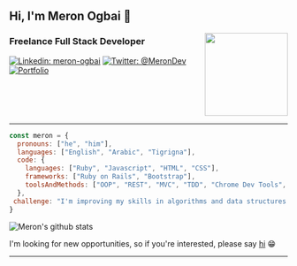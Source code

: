 ## Hi, I'm Meron Ogbai 👋

<img align="right" width="150" src="https://media.giphy.com/media/H1f1T0tKK4jEfNt6MG/giphy.gif">

### Freelance Full Stack Developer

[![Linkedin: meron-ogbai](https://img.shields.io/static/v1?label=&message=Linkedin&color=0a66c2)](https://www.linkedin.com/in/meron-ogbai/)
[![Twitter: @MeronDev](https://img.shields.io/static/v1?label=&message=Twitter&color=1da1f2)](https://twitter.com/MeronDev)
[![Portfolio](https://img.shields.io/static/v1?label=&message=Portfolio&color=072f5f)](https://meronokbay.github.io/portfolio/)

<br clear="right"/>

---

```javascript
const meron = {
  pronouns: ["he", "him"],
  languages: ["English", "Arabic", "Tigrigna"],
  code: {
    languages: ["Ruby", "Javascript", "HTML", "CSS"],
    frameworks: ["Ruby on Rails", "Bootstrap"],
    toolsAndMethods: ["OOP", "REST", "MVC", "TDD", "Chrome Dev Tools", "Sass", "RSpec", "Webpack", "Heroku", "Netlify"]
  },
 challenge: "I'm improving my skills in algorithms and data structures."
}
```

![Meron's github stats](https://github-readme-stats.vercel.app/api?username=meronokbay&show_icons=true)

I'm looking for new opportunities, so if you're interested, please say [hi](mailto:okbaymeron@gmail.com?subject=Opportunity) 😁

---
